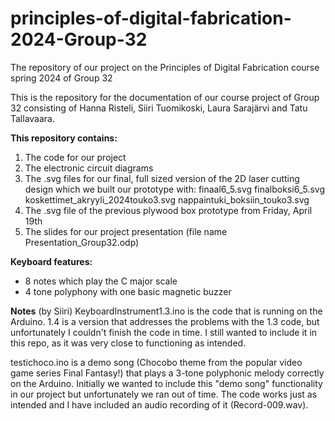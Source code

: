 # principles-of-digital-fabrication-2024-Group-32
The repository of our project on the Principles of Digital Fabrication course spring 2024 of Group 32

This is the repository for the documentation of our course project of Group 32 consisting of Hanna Risteli, Siiri Tuomikoski, Laura Sarajärvi and Tatu Tallavaara.

**This repository contains:**
1) The code for our project
2) The electronic circuit diagrams 
3) The .svg files for our final, full sized version of the 2D laser cutting design which we built our prototype with:
   finaal6_5.svg
   finalboksi6_5.svg
   koskettimet_akryyli_2024touko3.svg
   nappaintuki_boksiin_touko3.svg
5) The .svg file of the previous plywood box prototype from Friday, April 19th
6) The slides for our project presentation (file name Presentation_Group32.odp) 

**Keyboard features:**
- 8 notes which play the C major scale
- 4 tone polyphony with one basic magnetic buzzer

**Notes** (by Siiri)
KeyboardInstrument1.3.ino is the code that is running on the Arduino. 1.4 is a version that addresses the problems with the 1.3 code, but unfortunately I couldn't finish the code in time. I still wanted to include it in this repo, as it was very close to functioning as intended. 

testichoco.ino is a demo song (Chocobo theme from the popular video game series Final Fantasy!) that plays a 3-tone polyphonic melody correctly on the Arduino. Initially we wanted to include this "demo song" functionality in our project but unfortunately we ran out of time. The code works just as intended and I have included an audio recording of it (Record-009.wav).  
